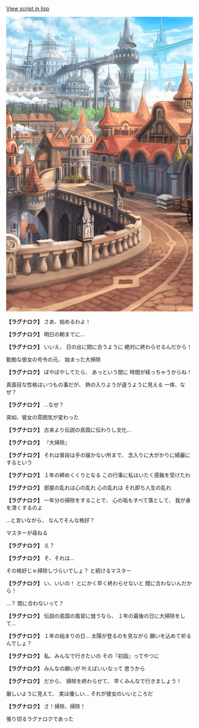 [View script in lisp](../scripts/10362201.txt)

![town.png](../images/backgrounds/town.png)

**【ラグナロク】**
さあ、始めるわよ！

**【ラグナロク】**
明日の朝までに…

**【ラグナロク】**
いいえ、
日の出に間に合うように
絶対に終わらせるんだから！

勤勉な彼女の号令の元、
始まった大掃除

**【ラグナロク】**
ぼやぼやしてたら、
あっという間に
時間が経っちゃうからね！

真面目な性格はいつもの事だが、
熱の入りようが違うように見える
一体、なぜ？

**【ラグナロク】**
…なぜ？

突如、彼女の雰囲気が変わった

**【ラグナロク】**
古来より伝説の島国に伝わりし文化…

**【ラグナロク】**
『大掃除』

**【ラグナロク】**
それは普段は手の届かない所まで、
念入りに大がかりに綺麗にするという

**【ラグナロク】**
１年の締めくくりとなる
この行事に私はいたく感銘を受けたわ

**【ラグナロク】**
部屋の乱れは心の乱れ
心の乱れは
それ即ち人生の乱れ

**【ラグナロク】**
一年分の掃除をすることで、
心の垢もすべて落として、
我が身を清くするのよ

…と言いながら、
なんでそんな格好？

マスターが尋ねる

**【ラグナロク】**
え？

**【ラグナロク】**
そ、それは…

その格好じゃ掃除しづらいでしょ？
と続けるマスター

**【ラグナロク】**
い、いいの！
とにかく早く終わらせないと
間に合わないんだから！

…？
間に合わないって？

**【ラグナロク】**
伝説の島国の風習に倣うなら、
１年の最後の日に大掃除をして…

**【ラグナロク】**
１年の始まりの日…
太陽が登るのを見ながら
願いを込めて祈るんでしょ？

**【ラグナロク】**
私、みんなで行きたいの
その『初詣』ってやつに

**【ラグナロク】**
みんなの願いが
叶えばいいなって
思うから

**【ラグナロク】**
だから、
掃除を終わらせて、
早くみんなで行きましょう！

厳しいように見えて、
実は優しい…
それが彼女のいいところだ

**【ラグナロク】**
さ！掃除、掃除！

張り切るラグナロクであった